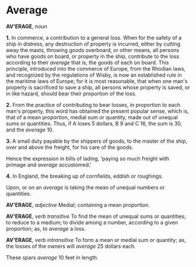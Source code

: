 # Average

**AV'ERAGE**, _noun_

**1.** In commerce, a contribution to a general loss. When for the safety of a ship in distress, any destruction of property is incurred, either by cutting away the masts, throwing goods overboard, or other means, all persons who have goods on board, or property in the ship, contribute to the loss according to their _average_ that is, the goods of each on board. This principle, introduced into the commerce of Europe, from the Rhodian laws, and recognized by the regulations of Wisby, is now an established rule in the maritime laws of Europe; for it is most reasonable, that when one man's property is sacrificed to save a ship, all persons whose property is saved, or in like hazard, should bear their proportion of the loss.

**2.** From the practice of contributing to bear losses, in proportion to each man's property, this word has obtained the present popular sense, which is, that of a mean proportion, medial sum or quantity, made out of unequal sums or quantities. Thus, if A loses 5 dollars, B 9 and C 16, the sum is 30, and the _average_ 10.

**3.** A small duty payable by the shippers of goods, to the master of the ship, over and above the freight, for his care of the goods.

Hence the expression in bills of lading, 'paying so much freight with primage and _average_ accustomed.'

**4.** In England, the breaking up of cornfields, eddish or roughings.

Upon, or on an _average_ is taking the mean of unequal numbers or quantities.

**AV'ERAGE**, _adjective_ Medial; containing a mean proportion.

**AV'ERAGE**, _verb transitive_ To find the mean of unequal sums or quantities; to reduce to a medium; to divide among a number, according to a given proportion; as, to _average_ a loss.

**AV'ERAGE**, _verb intransitive_ To form a mean or medial sum or quantity; as, the losses of the owners will _average_ 25 dollars each.

These spars _average_ 10 feet in length.